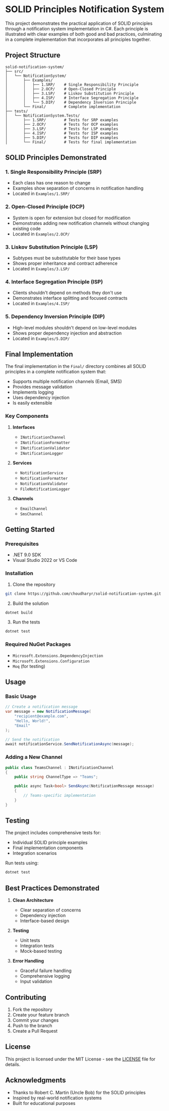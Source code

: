 ﻿# SOLID Principles Notification System

This project demonstrates the practical application of SOLID principles through a notification system implementation in C#. Each principle is illustrated with clear examples of both good and bad practices, culminating in a complete implementation that incorporates all principles together.

## Project Structure

```
solid-notification-system/
├── src/
│   └── NotificationSystem/
│       ├── Examples/
│       │   ├── 1.SRP/    # Single Responsibility Principle
│       │   ├── 2.OCP/    # Open-Closed Principle
│       │   ├── 3.LSP/    # Liskov Substitution Principle
│       │   ├── 4.ISP/    # Interface Segregation Principle
│       │   └── 5.DIP/    # Dependency Inversion Principle
│       └── Final/        # Complete implementation
├── tests/
│   └── NotificationSystem.Tests/
│       ├── 1.SRP/        # Tests for SRP examples
│       ├── 2.OCP/        # Tests for OCP examples
│       ├── 3.LSP/        # Tests for LSP examples
│       ├── 4.ISP/        # Tests for ISP examples
│       ├── 5.DIP/        # Tests for DIP examples
│       └── Final/        # Tests for final implementation
```

## SOLID Principles Demonstrated

### 1. Single Responsibility Principle (SRP)
- Each class has one reason to change
- Examples show separation of concerns in notification handling
- Located in `Examples/1.SRP/`

### 2. Open-Closed Principle (OCP)
- System is open for extension but closed for modification
- Demonstrates adding new notification channels without changing existing code
- Located in `Examples/2.OCP/`

### 3. Liskov Substitution Principle (LSP)
- Subtypes must be substitutable for their base types
- Shows proper inheritance and contract adherence
- Located in `Examples/3.LSP/`

### 4. Interface Segregation Principle (ISP)
- Clients shouldn't depend on methods they don't use
- Demonstrates interface splitting and focused contracts
- Located in `Examples/4.ISP/`

### 5. Dependency Inversion Principle (DIP)
- High-level modules shouldn't depend on low-level modules
- Shows proper dependency injection and abstraction
- Located in `Examples/5.DIP/`

## Final Implementation

The final implementation in the `Final/` directory combines all SOLID principles in a complete notification system that:
- Supports multiple notification channels (Email, SMS)
- Provides message validation
- Implements logging
- Uses dependency injection
- Is easily extensible

### Key Components

1. **Interfaces**
   - `INotificationChannel`
   - `INotificationFormatter`
   - `INotificationValidator`
   - `INotificationLogger`

2. **Services**
   - `NotificationService`
   - `NotificationFormatter`
   - `NotificationValidator`
   - `FileNotificationLogger`

3. **Channels**
   - `EmailChannel`
   - `SmsChannel`

## Getting Started

### Prerequisites
- .NET 9.0 SDK
- Visual Studio 2022 or VS Code

### Installation

1. Clone the repository
```bash
git clone https://github.com/choudharyr/solid-notification-system.git
```

2. Build the solution
```bash
dotnet build
```

3. Run the tests
```bash
dotnet test
```

### Required NuGet Packages
- `Microsoft.Extensions.DependencyInjection`
- `Microsoft.Extensions.Configuration`
- `Moq` (for testing)

## Usage

### Basic Usage
```csharp
// Create a notification message
var message = new NotificationMessage(
    "recipient@example.com",
    "Hello, World!",
    "Email"
);

// Send the notification
await notificationService.SendNotificationAsync(message);
```

### Adding a New Channel
```csharp
public class TeamsChannel : INotificationChannel
{
    public string ChannelType => "Teams";

    public async Task<bool> SendAsync(NotificationMessage message)
    {
        // Teams-specific implementation
    }
}
```

## Testing

The project includes comprehensive tests for:
- Individual SOLID principle examples
- Final implementation components
- Integration scenarios

Run tests using:
```bash
dotnet test
```

## Best Practices Demonstrated

1. **Clean Architecture**
   - Clear separation of concerns
   - Dependency injection
   - Interface-based design

2. **Testing**
   - Unit tests
   - Integration tests
   - Mock-based testing

3. **Error Handling**
   - Graceful failure handling
   - Comprehensive logging
   - Input validation

## Contributing

1. Fork the repository
2. Create your feature branch
3. Commit your changes
4. Push to the branch
5. Create a Pull Request

## License

This project is licensed under the MIT License - see the [LICENSE](LICENSE) file for details.

## Acknowledgments

- Thanks to Robert C. Martin (Uncle Bob) for the SOLID principles
- Inspired by real-world notification systems
- Built for educational purposes